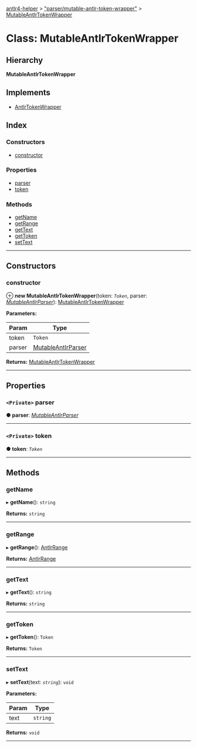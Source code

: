 [antlr4-helper](../README.md) > ["parser/mutable-antlr-token-wrapper"](../modules/_parser_mutable_antlr_token_wrapper_.md) > [MutableAntlrTokenWrapper](../classes/_parser_mutable_antlr_token_wrapper_.mutableantlrtokenwrapper.md)

# Class: MutableAntlrTokenWrapper

## Hierarchy

**MutableAntlrTokenWrapper**

## Implements

* [AntlrTokenWrapper](../interfaces/_parser_antlr_token_wrapper_.antlrtokenwrapper.md)

## Index

### Constructors

* [constructor](_parser_mutable_antlr_token_wrapper_.mutableantlrtokenwrapper.md#constructor)

### Properties

* [parser](_parser_mutable_antlr_token_wrapper_.mutableantlrtokenwrapper.md#parser)
* [token](_parser_mutable_antlr_token_wrapper_.mutableantlrtokenwrapper.md#token)

### Methods

* [getName](_parser_mutable_antlr_token_wrapper_.mutableantlrtokenwrapper.md#getname)
* [getRange](_parser_mutable_antlr_token_wrapper_.mutableantlrtokenwrapper.md#getrange)
* [getText](_parser_mutable_antlr_token_wrapper_.mutableantlrtokenwrapper.md#gettext)
* [getToken](_parser_mutable_antlr_token_wrapper_.mutableantlrtokenwrapper.md#gettoken)
* [setText](_parser_mutable_antlr_token_wrapper_.mutableantlrtokenwrapper.md#settext)

---

## Constructors

<a id="constructor"></a>

###  constructor

⊕ **new MutableAntlrTokenWrapper**(token: *`Token`*, parser: *[MutableAntlrParser](_parser_mutable_antlr_parser_.mutableantlrparser.md)*): [MutableAntlrTokenWrapper](_parser_mutable_antlr_token_wrapper_.mutableantlrtokenwrapper.md)

**Parameters:**

| Param | Type |
| ------ | ------ |
| token | `Token` |
| parser | [MutableAntlrParser](_parser_mutable_antlr_parser_.mutableantlrparser.md) |

**Returns:** [MutableAntlrTokenWrapper](_parser_mutable_antlr_token_wrapper_.mutableantlrtokenwrapper.md)

___

## Properties

<a id="parser"></a>

### `<Private>` parser

**● parser**: *[MutableAntlrParser](_parser_mutable_antlr_parser_.mutableantlrparser.md)*

___
<a id="token"></a>

### `<Private>` token

**● token**: *`Token`*

___

## Methods

<a id="getname"></a>

###  getName

▸ **getName**(): `string`

**Returns:** `string`

___
<a id="getrange"></a>

###  getRange

▸ **getRange**(): [AntlrRange](../modules/_types_types_.md#antlrrange)

**Returns:** [AntlrRange](../modules/_types_types_.md#antlrrange)

___
<a id="gettext"></a>

###  getText

▸ **getText**(): `string`

**Returns:** `string`

___
<a id="gettoken"></a>

###  getToken

▸ **getToken**(): `Token`

**Returns:** `Token`

___
<a id="settext"></a>

###  setText

▸ **setText**(text: *`string`*): `void`

**Parameters:**

| Param | Type |
| ------ | ------ |
| text | `string` |

**Returns:** `void`

___

